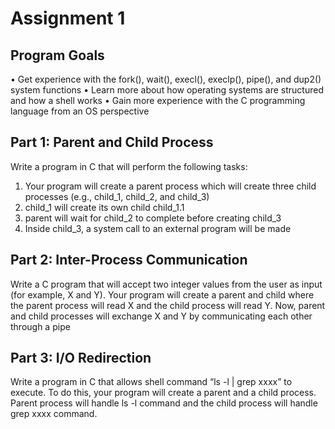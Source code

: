 # Assignment 1

## Program Goals
• Get experience with the fork(), wait(), execl(), execlp(), pipe(), and dup2() system functions
• Learn more about how operating systems are structured and how a shell works
• Gain more experience with the C programming language from an OS perspective

## Part 1: Parent and Child Process

Write a program in C that will perform the following tasks:
1. Your program will create a parent process which will create three child processes (e.g., child_1, child_2, and child_3)
2. child_1 will create its own child child_1.1
3. parent will wait for child_2 to complete before creating child_3
4. Inside child_3, a system call to an external program will be made

## Part 2: Inter-Process Communication

Write a C program that will accept two integer values from the user as input (for example, X and Y). Your program will create a parent and child where the parent process will read X and the child process will read Y. Now, parent and child processes will exchange X and Y by communicating each other through a pipe

## Part 3: I/O Redirection

Write a program in C that allows shell command “ls -l | grep xxxx” to execute. To do this, your program will create a parent and a child process. Parent process will handle ls -l command and the child process will handle grep xxxx command.
